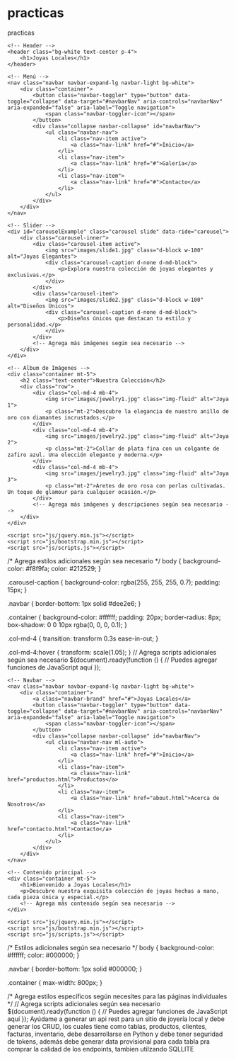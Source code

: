 # practicas
practicas
<!DOCTYPE html>
<html lang="es">
<head>
    <meta charset="UTF-8">
    <meta name="viewport" content="width=device-width, initial-scale=1.0">
    <link rel="stylesheet" href="css/bootstrap.min.css">
    <link rel="stylesheet" href="css/styles.css">
    <title>Dashboard de Joyas</title>
</head>
<body>

    <!-- Header -->
    <header class="bg-white text-center p-4">
        <h1>Joyas Locales</h1>
    </header>

    <!-- Menú -->
    <nav class="navbar navbar-expand-lg navbar-light bg-white">
        <div class="container">
            <button class="navbar-toggler" type="button" data-toggle="collapse" data-target="#navbarNav" aria-controls="navbarNav" aria-expanded="false" aria-label="Toggle navigation">
                <span class="navbar-toggler-icon"></span>
            </button>
            <div class="collapse navbar-collapse" id="navbarNav">
                <ul class="navbar-nav">
                    <li class="nav-item active">
                        <a class="nav-link" href="#">Inicio</a>
                    </li>
                    <li class="nav-item">
                        <a class="nav-link" href="#">Galería</a>
                    </li>
                    <li class="nav-item">
                        <a class="nav-link" href="#">Contacto</a>
                    </li>
                </ul>
            </div>
        </div>
    </nav>

    <!-- Slider -->
    <div id="carouselExample" class="carousel slide" data-ride="carousel">
        <div class="carousel-inner">
            <div class="carousel-item active">
                <img src="images/slide1.jpg" class="d-block w-100" alt="Joyas Elegantes">
                <div class="carousel-caption d-none d-md-block">
                    <p>Explora nuestra colección de joyas elegantes y exclusivas.</p>
                </div>
            </div>
            <div class="carousel-item">
                <img src="images/slide2.jpg" class="d-block w-100" alt="Diseños Únicos">
                <div class="carousel-caption d-none d-md-block">
                    <p>Diseños únicos que destacan tu estilo y personalidad.</p>
                </div>
            </div>
            <!-- Agrega más imágenes según sea necesario -->
        </div>
    </div>

    <!-- Album de Imágenes -->
    <div class="container mt-5">
        <h2 class="text-center">Nuestra Colección</h2>
        <div class="row">
            <div class="col-md-4 mb-4">
                <img src="images/jewelry1.jpg" class="img-fluid" alt="Joya 1">
                <p class="mt-2">Descubre la elegancia de nuestro anillo de oro con diamantes incrustados.</p>
            </div>
            <div class="col-md-4 mb-4">
                <img src="images/jewelry2.jpg" class="img-fluid" alt="Joya 2">
                <p class="mt-2">Collar de plata fina con un colgante de zafiro azul. Una elección elegante y moderna.</p>
            </div>
            <div class="col-md-4 mb-4">
                <img src="images/jewelry3.jpg" class="img-fluid" alt="Joya 3">
                <p class="mt-2">Aretes de oro rosa con perlas cultivadas. Un toque de glamour para cualquier ocasión.</p>
            </div>
            <!-- Agrega más imágenes y descripciones según sea necesario -->
        </div>
    </div>

    <script src="js/jquery.min.js"></script>
    <script src="js/bootstrap.min.js"></script>
    <script src="js/scripts.js"></script>
</body>
</html>
/* Agrega estilos adicionales según sea necesario */
body {
    background-color: #f8f9fa;
    color: #212529;
}

.carousel-caption {
    background-color: rgba(255, 255, 255, 0.7);
    padding: 15px;
}

.navbar {
    border-bottom: 1px solid #dee2e6;
}

.container {
    background-color: #ffffff;
    padding: 20px;
    border-radius: 8px;
    box-shadow: 0 0 10px rgba(0, 0, 0, 0.1);
}

.col-md-4 {
    transition: transform 0.3s ease-in-out;
}

.col-md-4:hover {
    transform: scale(1.05);
}
// Agrega scripts adicionales según sea necesario
$(document).ready(function () {
    // Puedes agregar funciones de JavaScript aquí
});
<!DOCTYPE html>
<html lang="es">
<head>
    <meta charset="UTF-8">
    <meta name="viewport" content="width=device-width, initial-scale=1.0">
    <link rel="stylesheet" href="css/bootstrap.min.css">
    <link rel="stylesheet" href="css/styles.css">
    <title>Joyas Locales</title>
</head>
<body>

    <!-- Navbar -->
    <nav class="navbar navbar-expand-lg navbar-light bg-white">
        <div class="container">
            <a class="navbar-brand" href="#">Joyas Locales</a>
            <button class="navbar-toggler" type="button" data-toggle="collapse" data-target="#navbarNav" aria-controls="navbarNav" aria-expanded="false" aria-label="Toggle navigation">
                <span class="navbar-toggler-icon"></span>
            </button>
            <div class="collapse navbar-collapse" id="navbarNav">
                <ul class="navbar-nav ml-auto">
                    <li class="nav-item active">
                        <a class="nav-link" href="#">Inicio</a>
                    </li>
                    <li class="nav-item">
                        <a class="nav-link" href="productos.html">Productos</a>
                    </li>
                    <li class="nav-item">
                        <a class="nav-link" href="about.html">Acerca de Nosotros</a>
                    </li>
                    <li class="nav-item">
                        <a class="nav-link" href="contacto.html">Contacto</a>
                    </li>
                </ul>
            </div>
        </div>
    </nav>

    <!-- Contenido principal -->
    <div class="container mt-5">
        <h1>Bienvenido a Joyas Locales</h1>
        <p>Descubre nuestra exquisita colección de joyas hechas a mano, cada pieza única y especial.</p>
        <!-- Agrega más contenido según sea necesario -->
    </div>

    <script src="js/jquery.min.js"></script>
    <script src="js/bootstrap.min.js"></script>
    <script src="js/scripts.js"></script>
</body>
</html>
<!-- Estructura similar a la página principal, pero con detalles de productos -->
<!-- Similar a la estructura principal con detalles sobre la historia, misión y valores -->
<!-- Estructura similar con información de contacto, formulario y mapa si es necesario -->
/* Estilos adicionales según sea necesario */
body {
    background-color: #ffffff;
    color: #000000;
}

.navbar {
    border-bottom: 1px solid #000000;
}

.container {
    max-width: 800px;
}

/* Agrega estilos específicos según necesites para las páginas individuales */
// Agrega scripts adicionales según sea necesario
$(document).ready(function () {
    // Puedes agregar funciones de JavaScript aquí
});
Ayúdame a generar un api rest para un sitio de joyería local y debe generar los CRUD, los cuales tiene como tablas, productos, clientes, facturas, inventario, debe desarrollarse en Python y debe tener seguridad de tokens, además debe generar data provisional para cada tabla pra comprar la calidad de los endpoints, tambien utilzando SQLLITE
